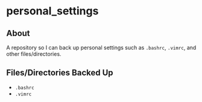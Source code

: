 # personal_settings

## About

A repository so I can back up personal settings such as <code>.bashrc</code>, <code>.vimrc</code>, and other files/directories.

## Files/Directories Backed Up

- <code>.bashrc</code>
- <code>.vimrc</code>

